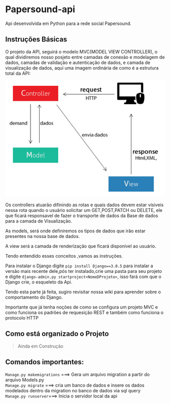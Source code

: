 # Papersound-api

Api desenvolvida em Python para a rede social Papersound.

## Instruções Básicas

  O projeto da API, seguirá o modelo MVC(MODEL VIEW CONTROLLER), o qual dividiremos nosso posjeto entre camadas de conexão e modelagem de dados,
camadas de validação e autenticação de  dados, e camada de visualização de dados, aqui uma imagem ordinária de como é a estrutura total da API:



<img src="https://raw.githubusercontent.com/diegoeis/tableless-static-images/master/2015/02/laravel-introducao.jpg">

Os controllers atuarão difinindo as rotas e quais dados devem estar vísiveis nessa rota quando o usuário  solicitar um GET,POST,PATCH ou DELETE,
ele que ficará responsavel de fazer o transporte de dados  da Base de dados para a camada de Visualização.

As models, será onde definiremos os tipos de dados  que irão estar presentes na nossa base de dados.

A view será a camada de renderização que ficará disponível ao usuário.

Tendo entendido  esses conceitos ,vamos  as instruções.

Para instalar o Django digite ```pip install Django==3.0.5``` para instalar a versão mais recente dele,pós ter instalado,crie uma pasta para seu projeto
e digite ```django-admin.py startproject<NomeDProjeto>```, isso fará com que o Django crie, o esqueleto da Api.

Tendo esta parte já feita, sugiro revisitar nossa wiki para aprender sobre o comportamento do Django.

Importante que  já tenha  noções de como se configura um projeto MVC e como funciona os padrões de requesição REST e também como funciona o protocolo HTTP

## Como está organizado o Projeto

> Ainda em Construção

## Comandos importantes:

```Manage.py makemigrations``` ===> Gera um arquivo migration a partir do arquivo Models.py<br/>
```Manage.py migrate``` ===> cria um banco de dados e insere os dados modelados dentro da migration no banco de dados via sql query<br/>
```Manage.py runserver```===> Inicia o servidor local da api
